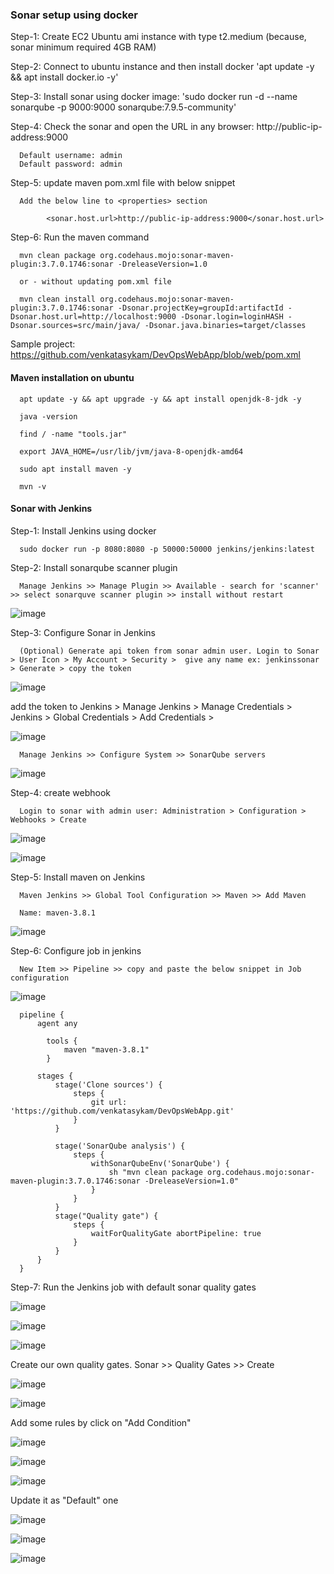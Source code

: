 ### Sonar setup using docker

Step-1: Create EC2 Ubuntu ami instance with type t2.medium (because, sonar minimum required 4GB RAM)

Step-2: Connect to ubuntu instance and then install docker 'apt update -y && apt install docker.io -y'

Step-3: Install sonar using docker image: 'sudo docker run -d --name sonarqube -p 9000:9000 sonarqube:7.9.5-community'

Step-4: Check the sonar and open the URL in any browser: http://public-ip-address:9000

      Default username: admin
      Default password: admin

Step-5: update maven pom.xml file with below snippet

      Add the below line to <properties> section
      
            <sonar.host.url>http://public-ip-address:9000</sonar.host.url>
            
Step-6: Run the maven command

      mvn clean package org.codehaus.mojo:sonar-maven-plugin:3.7.0.1746:sonar -DreleaseVersion=1.0
      
      or - without updating pom.xml file
      
      mvn clean install org.codehaus.mojo:sonar-maven-plugin:3.7.0.1746:sonar -Dsonar.projectKey=groupId:artifactId -Dsonar.host.url=http://localhost:9000 -Dsonar.login=loginHASH -Dsonar.sources=src/main/java/ -Dsonar.java.binaries=target/classes
      
      
Sample project: https://github.com/venkatasykam/DevOpsWebApp/blob/web/pom.xml


#### Maven installation on ubuntu

      apt update -y && apt upgrade -y && apt install openjdk-8-jdk -y
      
      java -version
      
      find / -name "tools.jar"
      
      export JAVA_HOME=/usr/lib/jvm/java-8-openjdk-amd64
      
      sudo apt install maven -y
      
      mvn -v

#### Sonar with Jenkins

Step-1: Install Jenkins using docker

      sudo docker run -p 8080:8080 -p 50000:50000 jenkins/jenkins:latest
      
Step-2: Install sonarqube scanner plugin

      Manage Jenkins >> Manage Plugin >> Available - search for 'scanner' >> select sonarquve scanner plugin >> install without restart
      
![image](https://user-images.githubusercontent.com/24622526/127777873-e6d69b78-eba6-4fea-92b5-d8cdb51f9e99.png)

Step-3: Configure Sonar in Jenkins

      (Optional) Generate api token from sonar admin user. Login to Sonar > User Icon > My Account > Security >  give any name ex: jenkinssonar  > Generate > copy the token 

 ![image](https://user-images.githubusercontent.com/24622526/127779787-7b5e4217-5c9e-40e9-a5ff-ed91db532a28.png)

add the token to Jenkins > Manage Jenkins > Manage Credentials > Jenkins > Global Credentials > Add Credentials > 

![image](https://user-images.githubusercontent.com/24622526/127779880-de9b9b0f-828d-4b80-af0c-eda89014c754.png)
 
      Manage Jenkins >> Configure System >> SonarQube servers 
      
![image](https://user-images.githubusercontent.com/24622526/127779758-99981b16-d7e7-4eaf-bc5a-16f2395e84df.png)
      

Step-4: create webhook

      Login to sonar with admin user: Administration > Configuration > Webhooks > Create
      
![image](https://user-images.githubusercontent.com/24622526/127778846-b797733d-198a-42b4-8974-928477347770.png)

![image](https://user-images.githubusercontent.com/24622526/127778902-84936604-796e-4b23-b9ce-8ba2fca75225.png)


Step-5: Install maven on Jenkins

      Maven Jenkins >> Global Tool Configuration >> Maven >> Add Maven 
      
      Name: maven-3.8.1
      
![image](https://user-images.githubusercontent.com/24622526/127777598-09cc47ac-6183-4402-8260-10c310cda7ca.png)

Step-6: Configure job in jenkins

      New Item >> Pipeline >> copy and paste the below snippet in Job configuration


![image](https://user-images.githubusercontent.com/24622526/127778001-20dcb45d-8787-4739-abcd-338946b87cff.png)

      pipeline {
          agent any

            tools {
                maven "maven-3.8.1"
            }

          stages {
              stage('Clone sources') {
                  steps {
                      git url: 'https://github.com/venkatasykam/DevOpsWebApp.git'
                  }
              }

              stage('SonarQube analysis') {
                  steps {
                      withSonarQubeEnv('SonarQube') {
                          sh "mvn clean package org.codehaus.mojo:sonar-maven-plugin:3.7.0.1746:sonar -DreleaseVersion=1.0"
                      }
                  }
              }
              stage("Quality gate") {
                  steps {
                      waitForQualityGate abortPipeline: true
                  }
              }
          }
      }

Step-7: Run the Jenkins job with default sonar quality gates

![image](https://user-images.githubusercontent.com/24622526/127778246-82cc7d9e-99d9-44fc-8a77-c951d0022ad3.png)

![image](https://user-images.githubusercontent.com/24622526/127778551-2b30626e-e2a4-4800-8b36-cc1edb357065.png)

![image](https://user-images.githubusercontent.com/24622526/127779600-4535673b-dcbc-46c4-8293-447a71fd0f34.png)


Create our own quality gates. Sonar >> Quality Gates >> Create


![image](https://user-images.githubusercontent.com/24622526/127778354-154c1f28-b21a-40eb-9864-4229f68104c3.png)

![image](https://user-images.githubusercontent.com/24622526/127778377-e93601a5-6d7c-475a-a54b-f52ea131419b.png)


Add some rules by click on "Add Condition" 

![image](https://user-images.githubusercontent.com/24622526/127778410-b2e8f367-fd4e-4c31-b67a-10522f80794e.png)

![image](https://user-images.githubusercontent.com/24622526/127778439-6659aecb-bb9e-4176-b8ef-6068caa605ee.png)


![image](https://user-images.githubusercontent.com/24622526/127778479-aebff7af-365b-4b36-a8f7-5a78f2e95f90.png)

Update it as "Default" one

![image](https://user-images.githubusercontent.com/24622526/127778484-f204d46e-8bc7-448b-8dd3-de45619e7093.png)

![image](https://user-images.githubusercontent.com/24622526/127778633-d33bce62-2af2-4e02-85f4-91a03c02072c.png)


![image](https://user-images.githubusercontent.com/24622526/127779461-c9666cfb-b4f9-4c92-8bc1-0ebfa76b3c23.png)

